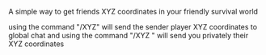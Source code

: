A simple way to get friends XYZ coordinates in your friendly survival world

using the command "/XYZ" will send the sender player XYZ coordinates to global chat and using the command "/XYZ " will send you privately their XYZ coordinates
